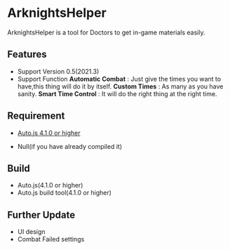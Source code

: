 # ArknightsHelper

ArknightsHelper is a tool for Doctors to get in-game materials easily.

## Features
* Support Version
  0.5(2021.3)
* Support Function
  **Automatic Combat** : Just give the times you want to have,this thing will do it by itself.
  **Custom Times** : As many as you have sanity.
  **Smart Time Control** : It will do the right thing at the right time.

## Requirement
 - [Auto.js 4.1.0 or higher](https://github.com/hyb1996/Auto.js)
 * Null(if you have already compiled it)

## Build
 * Auto.js(4.1.0 or higher)
 * Auto.js build tool(4.1.0 or higher)

## Further Update
 * UI design
 * Combat Failed settings
